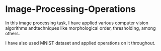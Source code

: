 # Image-Processing-Operations

In this image processing task, I have applied various computer vision algorithms andtechniques like morphological order, thresholding, among others.

I have also used MNIST dataset and applied operations on it throughout.
